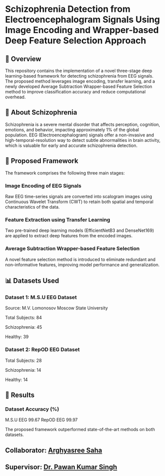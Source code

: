 # Schizophrenia Detection from Electroencephalogram Signals Using Image Encoding and Wrapper-based Deep Feature Selection Approach
## 📌 Overview
This repository contains the implementation of a novel three-stage deep learning-based framework for detecting schizophrenia from EEG signals. The proposed method leverages image encoding, transfer learning, and a newly developed Average Subtraction Wrapper-based Feature Selection method to improve classification accuracy and reduce computational overhead.

## 🧠 About Schizophrenia
Schizophrenia is a severe mental disorder that affects perception, cognition, emotions, and behavior, impacting approximately 1% of the global population. EEG (Electroencephalogram) signals offer a non-invasive and high-temporal-resolution way to detect subtle abnormalities in brain activity, which is valuable for early and accurate schizophrenia detection.

## 🚀 Proposed Framework
The framework comprises the following three main stages:

### Image Encoding of EEG Signals
Raw EEG time-series signals are converted into scalogram images using Continuous Wavelet Transform (CWT) to retain both spatial and temporal characteristics of the data.

### Feature Extraction using Transfer Learning
Two pre-trained deep learning models (EfficientNetB3 and DenseNet169) are applied to extract deep features from the encoded images.

### Average Subtraction Wrapper-based Feature Selection
A novel feature selection method is introduced to eliminate redundant and non-informative features, improving model performance and generalization.

## 📊 Datasets Used
### Dataset 1: M.S.U EEG Dataset
Source: M.V. Lomonosov Moscow State University

Total Subjects: 84

Schizophrenia: 45

Healthy: 39

### Dataset 2: RepOD EEG Dataset

Total Subjects: 28

Schizophrenia: 14

Healthy: 14

## 🎯 Results
### Dataset	Accuracy (%)
M.S.U EEG	99.67
RepOD EEG	99.97

The proposed framework outperformed state-of-the-art methods on both datasets.

## Collaborator: [Arghyasree Saha](https://github.com/arghyasree-saha)

## Supervisor: [Dr. Pawan Kumar Singh](https://scholar.google.co.in/citations?user=LctgJHoAAAAJ&hl=en)
